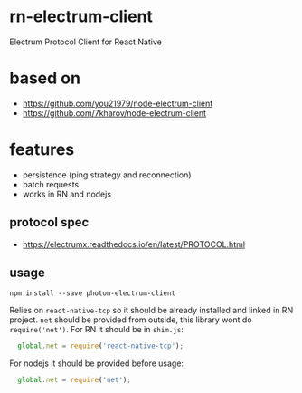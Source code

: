# rn-electrum-client

Electrum Protocol Client for React Native

# based on

* https://github.com/you21979/node-electrum-client
* https://github.com/7kharov/node-electrum-client

# features

* persistence (ping strategy and reconnection)
* batch requests
* works in RN and nodejs

## protocol spec

* https://electrumx.readthedocs.io/en/latest/PROTOCOL.html

## usage

```
npm install --save photon-electrum-client
```

Relies on `react-native-tcp` so it should be already installed and linked in RN project. `net` should be provided from outside, this library wont do `require('net')`.
For RN it should be in `shim.js`:

```javascript
  global.net = require('react-native-tcp');
```

For nodejs it should be provided before usage:

```javascript
  global.net = require('net');
```
